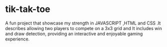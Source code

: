 # tik-tak-toe
A fun project that showcase my strength in JAVASCRIPT ,HTML and CSS .It describes allowing two players to compete on a 3x3 grid and It includes win and draw detection, providing an interactive and enjoyable gaming experience.
